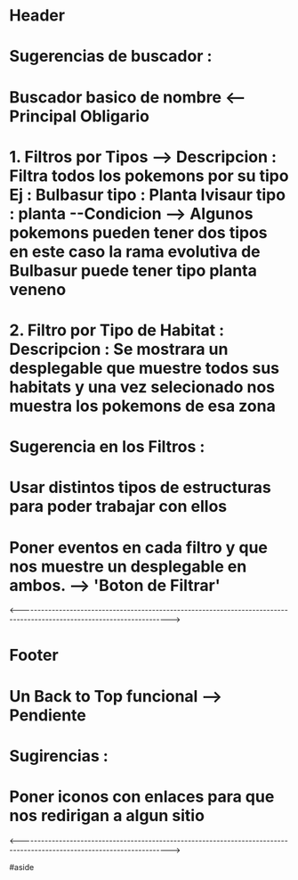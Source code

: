 # Header 

# Sugerencias de buscador : 

# Buscador basico de nombre <-- Principal Obligario 

# 1. Filtros por Tipos --> Descripcion  : Filtra todos los pokemons por su tipo Ej : Bulbasur tipo : Planta Ivisaur tipo : planta --Condicion --> Algunos pokemons pueden tener dos tipos en este caso la rama evolutiva de Bulbasur puede tener tipo planta veneno  

# 2. Filtro por Tipo de Habitat : Descripcion : Se mostrara un desplegable que muestre todos sus habitats y una vez selecionado nos muestra los pokemons de esa zona 

# Sugerencia en los Filtros : 
# Usar distintos tipos de estructuras para poder trabajar con ellos 
# Poner eventos en cada filtro y que nos muestre un desplegable en ambos. --> 'Boton de Filtrar' 

<------------------------------------------------------------------------------------------------------------------------>

# Footer 

# Un Back to Top funcional --> Pendiente 

# Sugirencias : 
# Poner iconos con enlaces para que nos redirigan a algun sitio 

<------------------------------------------------------------------------------------------------------------------------>

#aside 